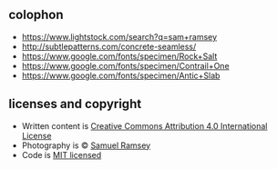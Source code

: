 ## colophon

- https://www.lightstock.com/search?q=sam+ramsey
- http://subtlepatterns.com/concrete-seamless/
- https://www.google.com/fonts/specimen/Rock+Salt
- https://www.google.com/fonts/specimen/Contrail+One
- https://www.google.com/fonts/specimen/Antic+Slab

## licenses and copyright

- Written content is [Creative Commons Attribution 4.0 International License][cc]
- Photography is &copy; [Samuel Ramsey][]
- Code is [MIT licensed][license]

[cc]: http://creativecommons.org/licenses/by/4.0/
[Samuel Ramsey]: http://www.lanterncreative.co
[license]: https://github.com/austinchapel/austinchapel.github.io/blob/master/LICENSE
